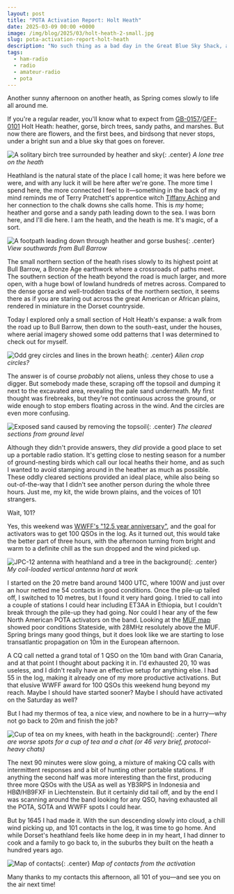 ```yaml
---
layout: post
title: "POTA Activation Report: Holt Heath"
date: 2025-03-09 00:00 +0000
image: /img/blog/2025/03/holt-heath-2-small.jpg
slug: pota-activation-report-holt-heath
description: "No such thing as a bad day in the Great Blue Sky Shack, allegedly"
tags:
  - ham-radio
  - radio
  - amateur-radio
  - pota
---
```


Another sunny afternoon on another heath, as Spring comes slowly to life all around me.

If you're a regular reader, you'll know what to expect from [GB-0157](https://pota.app/#/park/GB-0157)/[GFF-0101](https://wwff.co/directory/?showRef=GFF-0) Holt Heath: heather, gorse, birch trees, sandy paths, and marshes. But now there are flowers, and the first bees, and birdsong that never stops, under a bright sun and a blue sky that goes on forever.

![A solitary birch tree surrounded by heather and sky](/img/blog/2025/03/holt-heath-2.jpg){: .center}
*A lone tree on the heath*

Heathland is the natural state of the place I call home; it was here before we were, and with any luck it will be here after we're gone. The more time I spend here, the more connected I feel to it&mdash;something in the back of my mind reminds me of Terry Pratchett's apprentice witch [Tiffany Aching](https://en.wikipedia.org/wiki/Tiffany_Aching) and her connection to the chalk downs she calls home. This is *my* home; heather and gorse and a sandy path leading down to the sea. I was born here, and I'll die here. I am the heath, and the heath is me. It's magic, of a sort.

![A footpath leading down through heather and gorse bushes](/img/blog/2025/03/holt-heath-1.jpg){: .center}
*View southwards from Bull Barrow*

The small northern section of the heath rises slowly to its highest point at Bull Barrow, a Bronze Age earthwork where a crossroads of paths meet. The southern section of the heath beyond the road is much larger, and more open, with a huge bowl of lowland hundreds of metres across. Compared to the dense gorse and well-trodden tracks of the northern section, it seems there as if you are staring out across the great American or African plains, rendered in miniature in the Dorset countryside.

Today I explored only a small section of Holt Heath's expanse: a walk from the road up to Bull Barrow, then down to the south-east, under the houses, where aerial imagery showed some odd patterns that I was determined to check out for myself.

![Odd grey circles and lines in the brown heath](/img/blog/2025/03/holt-heath-structures.png){: .center}
*Alien crop circles?*

The answer is of course *probably* not aliens, unless they chose to use a digger. But somebody made these, scraping off the topsoil and dumping it next to the excavated area, revealing the pale sand underneath. My first thought was firebreaks, but they're not continuous across the ground, or wide enough to stop embers floating across in the wind. And the circles are even more confusing.

![Exposed sand caused by removing the topsoil](/img/blog/2025/03/holt-heath-3.jpg){: .center}
*The cleared sections from ground level*

Although they didn't provide answers, they *did* provide a good place to set up a portable radio station. It's getting close to nesting season for a number of ground-nesting birds which call our local heaths their home, and as such I wanted to avoid stamping around in the heather as much as possible. These oddly cleared sections provided an ideal place, while also being so out-of-the-way that I didn't see another person during the whole three hours. Just me, my kit, the wide brown plains, and the voices of 101 strangers.

Wait, 101?

Yes, this weekend was [WWFF's "12.5 year anniversary"](https://wwff.co/2025/01/12-5-years-wwff-anniversary/), and the goal for activators was to get 100 QSOs in the log. As it turned out, this would take the better part of three hours, with the afternoon turning from bright and warm to a definite chill as the sun dropped and the wind picked up.

![JPC-12 antenna with heathland and a tree in the background](/img/blog/2025/03/holt-heath-4.jpg){: .center}
*My coil-loaded vertical antenna hard at work*

I started on the 20 metre band around 1400 UTC, where 100W and just over an hour netted me 54 contacts in good conditions. Once the pile-up tailed off, I switched to 10 metres, but I found it very hard going. I tried to call into a couple of stations I could hear including ET3AA in Ethiopia, but I couldn't break through the pile-up they had going. Nor could I hear any of the few North American POTA activators on the band. Looking at the [MUF map](https://prop.kc2g.com/) showed poor conditions Stateside, with 28MHz resolutely above the MUF. Spring brings many good things, but it does look like we are starting to lose transatlantic propagation on 10m in the European afternoon.

A CQ call netted a grand total of 1 QSO on the 10m band with Gran Canaria, and at that point I thought about packing it in. I'd exhausted 20, 10 was useless, and I didn't really have an effective setup for anything else. I had 55 in the log, making it already one of my more productive activations. But that elusive WWFF award for 100 QSOs this weekend hung beyond my reach. Maybe I should have started sooner? Maybe I should have activated on the Saturday as well?

But I had my thermos of tea, a nice view, and nowhere to be in a hurry&mdash;why not go back to 20m and finish the job?

![Cup of tea on my knees, with heath in the background](/img/blog/2025/03/holt-heath-5.jpg){: .center}
*There are worse spots for a cup of tea and a chat (or 46 very brief, protocol-heavy chats)*

The next 90 minutes were slow going, a mixture of making CQ calls with intermittent responses and a bit of hunting other portable stations. If anything the second half was more interesting than the first, producing three more QSOs with the USA as well as YB3RPS in Indonesia and HBØ/HB9FXF in Liechtenstein. But it certainly did tail off, and by the end I was scanning around the band looking for any QSO, having exhausted all the POTA, SOTA and WWFF spots I could hear.

But by 1645 I had made it. With the sun descending slowly into cloud, a chill wind picking up, and 101 contacts in the log, it was time to go home. And while Dorset's heathland feels like home deep in in my heart, I had dinner to cook and a family to go back to, in the suburbs they built on the heath a hundred years ago.

![Map of contacts](/img/blog/2025/03/holt-heath-map.png){: .center}
*Map of contacts from the activation*

Many thanks to my contacts this afternoon, all 101 of you&mdash;and see you on the air next time!
